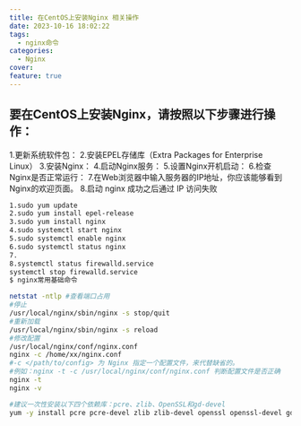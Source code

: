 ```yaml
---
title: 在CentOS上安装Nginx 相关操作
date: 2023-10-16 18:02:22
tags:
  - nginx命令
categories:
  - Nginx
cover: 
feature: true
---
```

## 要在CentOS上安装Nginx，请按照以下步骤进行操作：
1.更新系统软件包：
2.安装EPEL存储库（Extra Packages for Enterprise Linux）
3.安装Nginx：
4.启动Nginx服务：
5.设置Nginx开机启动：
6.检查Nginx是否正常运行：
7.在Web浏览器中输入服务器的IP地址，你应该能够看到Nginx的欢迎页面。
8.启动 nginx 成功之后通过 IP 访问失败

``` bash
1.sudo yum update
2.sudo yum install epel-release
3.sudo yum install nginx
4.sudo systemctl start nginx
5.sudo systemctl enable nginx
6.sudo systemctl status nginx
7.
8.systemctl status firewalld.service
systemctl stop firewalld.service
$ nginx常用基础命令

netstat -ntlp #查看端口占用
#停止
/usr/local/nginx/sbin/nginx -s stop/quit
#重新加载
/usr/local/nginx/sbin/nginx -s reload
#修改配置
/usr/local/nginx/conf/nginx.conf
nginx -c /home/xx/nginx.conf
#-c </path/to/config> 为 Nginx 指定一个配置文件，来代替缺省的。 
#例如：nginx -t -c /usr/local/nginx/conf/nginx.conf 判断配置文件是否正确
nginx -t 
nginx -v

#建议一次性安装以下四个依赖库：pcre、zlib、OpenSSL和gd-devel
yum -y install pcre pcre-devel zlib zlib-devel openssl openssl-devel gd gd-devel
```
